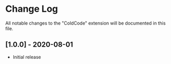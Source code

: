 # Change Log

All notable changes to the "ColdCode" extension will be documented in this file.

## [1.0.0] - 2020-08-01

- Initial release

